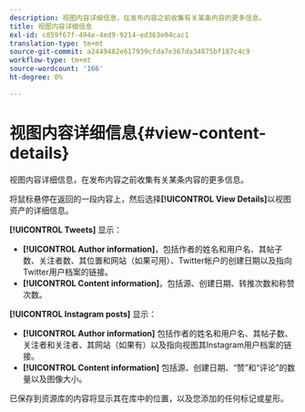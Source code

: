 ```yaml
---
description: 视图内容详细信息，在发布内容之前收集有关某条内容的更多信息。
title: 视图内容详细信息
exl-id: c859f67f-494e-4ed9-9214-ed363e04cac1
translation-type: tm+mt
source-git-commit: a2449482e617939cfda7e367da34875bf187c4c9
workflow-type: tm+mt
source-wordcount: '166'
ht-degree: 0%

---
```


# 视图内容详细信息{#view-content-details}

视图内容详细信息，在发布内容之前收集有关某条内容的更多信息。

将鼠标悬停在返回的一段内容上，然后选择&#x200B;**[!UICONTROL View Details]**&#x200B;以视图资产的详细信息。

**[!UICONTROL Tweets]** 显示：

* **[!UICONTROL Author information]**，包括作者的姓名和用户名、其帖子数、关注者数、其位置和网站（如果可用）、Twitter帐户的创建日期以及指向Twitter用户档案的链接。
* **[!UICONTROL Content information]**，包括源、创建日期、转推次数和称赞次数。

**[!UICONTROL Instagram posts]** 显示：

* **[!UICONTROL Author information]** 包括作者的姓名和用户名、其帖子数、关注者和关注者、其网站（如果有）以及指向视图其Instagram用户档案的链接。
* **[!UICONTROL Content information]** 包括源、创建日期、“赞”和“评论”的数量以及图像大小。

已保存到资源库的内容将显示其在库中的位置，以及您添加的任何标记或星形。
